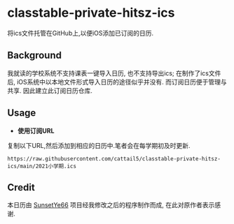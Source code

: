 # classtable-private-hitsz-ics

将ics文件托管在GitHub上,以便iOS添加已订阅的日历.

## Background

我就读的学校系统不支持课表一键导入日历, 也不支持导出ics; 在制作了ics文件后, iOS系统中以本地文件形式导入日历的途径似乎并没有. 而订阅日历便于管理与共享. 因此建立此订阅日历仓库.

## Usage

* **使用订阅URL**

复制以下URL,然后添加到相应的日历中.笔者会在每学期初及时更新.

```
https://raw.githubusercontent.com/cattail5/classtable-private-hitsz-ics/main/2021小学期.ics
```

## Credit

本日历由 [SunsetYe66](https://github.com/SunsetYe66/ClasstableToIcal/) 项目经我修改之后的程序制作而成, 在此对原作者表示感谢.
